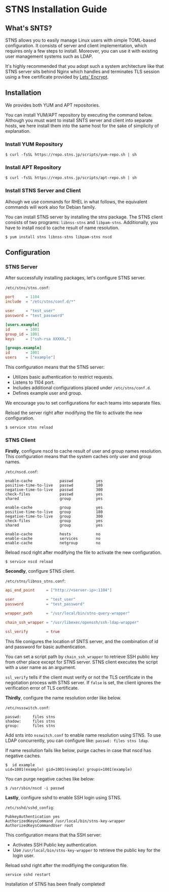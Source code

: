# STNS Installation Guide

## What's SNTS?

STNS allows you to easily manage Linux users with simple TOML-based configuration. It consists of server and client implementation, which requires only a few steps to install. Moreover, you can use it with existing user management systems such as LDAP.

It's highly recommended that you adopt such a system architecture like that STNS server sits behind Nginx which handles and terminates TLS session using a free certificate provided by [Lets' Encrypt](https://letsencrypt.org/).

## Installation

We provides both YUM and APT repositories.

You can install YUM/APT repository by executing the command below. Although you must want to install SNTS server and client into separate hosts, we here install them into the same host for the sake of simplicity of explanation.

### Install YUM Repository

```
$ curl -fsSL https://repo.stns.jp/scripts/yum-repo.sh | sh
```

### Install APT Repository

```
$ curl -fsSL https://repo.stns.jp/scripts/apt-repo.sh | sh
```

### Install STNS Server and Client

Alhough we use commands for RHEL in what follows, the equivalent commands will work also for Debian family.

You can install STNS server by installing the stns package. The STNS client consists of two programs: `libnss-stns` and `libpam-stns`. Additionally, you have to install nscd to cache result of name resolution.

```
$ yum install stns libnss-stns libpam-stns nscd
```

## Configuration

### STNS Server

After successfully installing packages, let's configure STNS server.

`/etc/stns/stns.conf`:

```toml
port     = 1104
include  = "/etc/stns/conf.d/*"

user     = "test_user"
password = "test_password"

[users.example]
id       = 1001
group_id = 1001
keys     = ["ssh-rsa XXXXX…"]

[groups.example]
id       = 1001
users    = ["example"]
```

This configuration means that the STNS server:

* Utilizes basic authentication to restrict requests.
* Listens to 1104 port.
* Includes additional configurations placed under `/etc/stns/conf.d`.
* Defines example user and group.

We encourage you to set configurations for each teams into separate files.

Reload the server right after modifying the file to activate the new configuration.

```
$ service stns reload
```

### STNS Client

**Firstly**, configure nscd to cache result of user and group names resolution. This configuration means that the system caches only user and group names.

`/etc/nscd.conf`:

```
enable-cache            passwd          yes
positive-time-to-live   passwd          180
negative-time-to-live   passwd          300
check-files             passwd          yes
shared                  group           yes

enable-cache            group           yes
positive-time-to-live   group           180
negative-time-to-live   group           300
check-files             group           yes
shared                  group           yes

enable-cache            hosts           no
enable-cache            services        no
enable-cache            netgroup        no
```

Reload nscd right after modifying the file to activate the new configuration.

```
$ service nscd reload
```

**Secondly**, configure STNS client.

`/etc/stns/libnss_stns.conf`:

```toml
api_end_point     = ["http://<server-ip>:1104"]

user              = "test_user"
password          = "test_password"

wrapper_path      = "/usr/local/bin/stns-query-wrapper"

chain_ssh_wrapper = "/usr/libexec/openssh/ssh-ldap-wrapper"

ssl_verify        = true
```

This file conigures the location of SNTS server, and the combination of id and password for basic authentication.

You can set a script path by `chain_ssh_wrapper` to retrieve SSH public key from other place except for STNS server. STNS client executes the script with a user name as an argument.

`ssl_verify` tells if the client must verify or not the TLS certificate in the negotiation process with STNS server. If `false` is set, the client ignores the verification error of TLS certificate.

**Thirdly**, configure the name resolution order like below.

`/etc/nssswitch.conf`:

```
passwd:     files stns
shadow:     files stns
group:      files stns
```

Add snts into `nsswitch.conf` to enable name resolution using STNS. To use LDAP concurrently, you can configure like: `passwd: files stns ldap`.

If name resolution fails like below, purge caches in case that nscd has negative caches.

```
$  id example
uid=1001(example) gid=1001(example) groups=1001(example)
```

You can purge negative caches like below:

```
$ /usr/sbin/nscd -i passwd
```

**Lastly**, configure sshd to enable SSH login using STNS.

`/etc/sshd/sshd_config`:

```
PubkeyAuthentication yes
AuthorizedKeysCommand /usr/local/bin/stns-key-wrapper
AuthorizedKeysCommandUser root
```

This configuration means that tha SSH server:

* Activates SSH Public key authentication.
* Use `/usr/local/bin/stns-key-wrapper` to retrieve the public key for the login user.

Reload sshd right after the modifiying the coniguration file.

```
service sshd restart
```

Installation of STNS has been finally completed!
